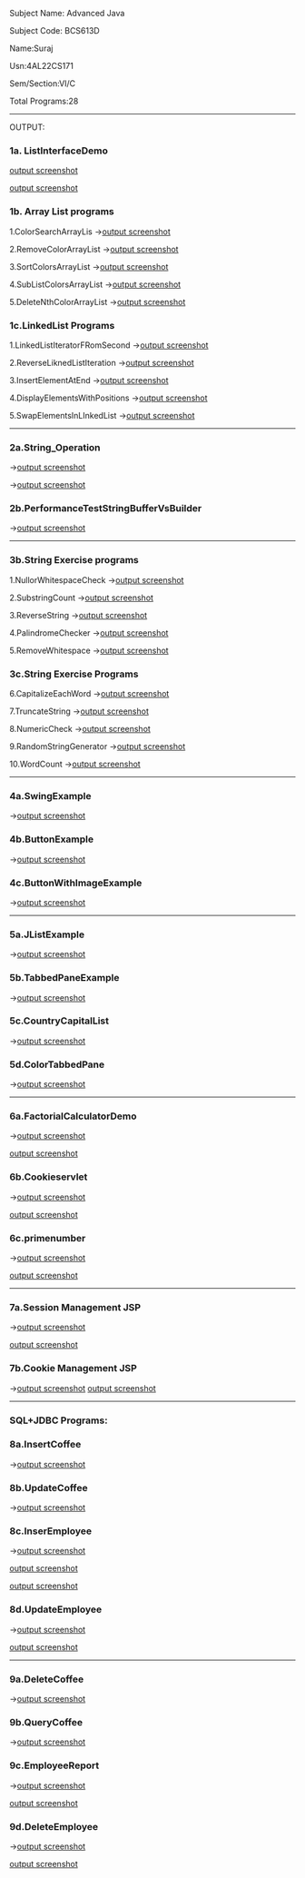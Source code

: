 
Subject Name: Advanced Java

Subject Code: BCS613D

Name:Suraj

Usn:4AL22CS171

Sem/Section:VI/C

Total Programs:28

---

  OUTPUT:
  
  ### 1a. ListInterfaceDemo
  [output screenshot](https://github.com/SurajKulal1/AdvancedJava/blob/main/Exp1-ListInterface/listoperations1.png)


  
  [output screenshot](https://github.com/SurajKulal1/AdvancedJava/blob/main/Exp1-ListInterface/listoperations2.png)


  
  ### 1b.  Array List programs
  
  1.ColorSearchArrayLis ->[output screenshot](https://github.com/SurajKulal1/AdvancedJava/blob/main/Exp1-ListInterface/SearchColorRed.png)
  
  2.RemoveColorArrayList ->[output screenshot](https://github.com/SurajKulal1/AdvancedJava/blob/main/Exp1-ListInterface/RemoveColors.png)

  3.SortColorsArrayList ->[output screenshot](https://github.com/SurajKulal1/AdvancedJava/blob/main/Exp1-ListInterface/SortColors.png)

  4.SubListColorsArrayList ->[output screenshot](https://github.com/SurajKulal1/AdvancedJava/blob/main/Exp1-ListInterface/ExtractSubList.png)

  5.DeleteNthColorArrayList ->[output screenshot](https://github.com/SurajKulal1/AdvancedJava/blob/main/Exp1-ListInterface/DeleteNthElement.png)

### 1c.LinkedList Programs

  1.LinkedListIteratorFRomSecond ->[output screenshot](https://github.com/SurajKulal1/AdvancedJava/blob/main/Exp1-ListInterface/LinkedListIterateFromSecond.png)

  2.ReverseLiknedListIteration ->[output screenshot](https://github.com/SurajKulal1/AdvancedJava/blob/main/Exp1-ListInterface/ReverseLinkedListIteration.png)

  3.InsertElementAtEnd ->[output screenshot](https://github.com/SurajKulal1/AdvancedJava/blob/main/Exp1-ListInterface/InsertElementAtEnd.png)

  4.DisplayElementsWithPositions ->[output screenshot](https://github.com/SurajKulal1/AdvancedJava/blob/main/Exp1-ListInterface/DisplayElementsWithPositions.png)

  5.SwapElementsInLInkedList ->[output screenshot](https://github.com/SurajKulal1/AdvancedJava/blob/main/Exp1-ListInterface/SwapElements.png)

  ---
  
### 2a.String_Operation 
->[output screenshot](https://github.com/SurajKulal1/AdvancedJava/blob/main/Exp2-StringOperations/string_operations1.png)


->[output screenshot](https://github.com/SurajKulal1/AdvancedJava/blob/main/Exp2-StringOperations/string_operations2.png)

### 2b.PerformanceTestStringBufferVsBuilder 
->[output screenshot](https://github.com/SurajKulal1/AdvancedJava/blob/main/Exp2-StringOperations/PerformanceTestStringBufferVsBuilder.png)

----

### 3b.String Exercise programs

1.NullorWhitespaceCheck ->[output screenshot](https://github.com/SurajKulal1/AdvancedJava/blob/main/Exp3-String%20Programs/NullOrWhiteSpaceCheck.png)

2.SubstringCount ->[output screenshot](https://github.com/SurajKulal1/AdvancedJava/blob/main/Exp3-String%20Programs/SubstringAppears.png)

3.ReverseString ->[output screenshot](https://github.com/SurajKulal1/AdvancedJava/blob/main/Exp3-String%20Programs/ReverseString.png)

4.PalindromeChecker ->[output screenshot](https://github.com/SurajKulal1/AdvancedJava/blob/main/Exp3-String%20Programs/CheckPalindrome.png)

5.RemoveWhitespace ->[output screenshot](https://github.com/SurajKulal1/AdvancedJava/blob/main/Exp3-String%20Programs/RemoveWhitespace.png)

### 3c.String Exercise Programs

6.CapitalizeEachWord ->[output screenshot](https://github.com/SurajKulal1/AdvancedJava/blob/main/Exp3-String%20Programs/CapitalizeFirstLetter.png)

7.TruncateString ->[output screenshot](https://github.com/SurajKulal1/AdvancedJava/blob/main/Exp3-String%20Programs/Truncate.png)

8.NumericCheck ->[output screenshot](https://github.com/SurajKulal1/AdvancedJava/blob/main/Exp3-String%20Programs/CheckNumeric.png)

9.RandomStringGenerator ->[output screenshot](https://github.com/SurajKulal1/AdvancedJava/blob/main/Exp3-String%20Programs/generateRandomString.png)

10.WordCount ->[output screenshot](https://github.com/SurajKulal1/AdvancedJava/blob/main/Exp3-String%20Programs/CountWords.png)

---

### 4a.SwingExample 
->[output screenshot](https://github.com/SurajKulal1/AdvancedJava/blob/main/Exp4-Swing%20Program/SwingExample.png)

### 4b.ButtonExample 
->[output screenshot](https://github.com/SurajKulal1/AdvancedJava/blob/main/Exp4-Swing%20Program/ButtonExample.png)

### 4c.ButtonWithImageExample 
->[output screenshot](https://github.com/SurajKulal1/AdvancedJava/blob/main/Exp4-Swing%20Program/ButtonWithImage.png)

---

### 5a.JListExample 
->[output screenshot](https://github.com/SurajKulal1/AdvancedJava/blob/main/Exp5-Swing%20Program/JListExample.png)

### 5b.TabbedPaneExample 
->[output screenshot](https://github.com/SurajKulal1/AdvancedJava/blob/main/Exp5-Swing%20Program/TabbedPaneExample.png)

### 5c.CountryCapitalList 
->[output screenshot](https://github.com/SurajKulal1/AdvancedJava/blob/main/Exp5-Swing%20Program/CountryCapitalList.png)

### 5d.ColorTabbedPane 
->[output screenshot](https://github.com/SurajKulal1/AdvancedJava/blob/main/Exp5-Swing%20Program/ColorTabbedPane.png)

---

### 6a.FactorialCalculatorDemo 
->[output screenshot](https://github.com/Gagan-rao-44/Advanced-Java/blob/main/Servlet%20Programs/FactorialCalculatorDemo1.png)

  [output screenshot](https://github.com/Gagan-rao-44/Advanced-Java/blob/main/Servlet%20Programs/FactorialCalculatorDemo2.png)

### 6b.Cookieservlet 
->[output screenshot](https://github.com/Gagan-rao-44/Advanced-Java/blob/main/Servlet%20Programs/CookieServlet/cookieservlet1.png)

  [output screenshot](https://github.com/Gagan-rao-44/Advanced-Java/blob/main/Servlet%20Programs/CookieServlet/cookieservlet2.png)

### 6c.primenumber 
->[output screenshot](https://github.com/Gagan-rao-44/Advanced-Java/blob/main/Servlet%20Programs/PrimeServlet/primenumber1.png)

  [output screenshot](https://github.com/Gagan-rao-44/Advanced-Java/blob/main/Servlet%20Programs/PrimeServlet/primenumber2.png)

  ---

  ### 7a.Session Management JSP 
  ->[output screenshot](https://github.com/Gagan-rao-44/Advanced-Java/blob/main/JSP%20Programs/sessionmanagementjsp1.png)

  [output screenshot](https://github.com/Gagan-rao-44/Advanced-Java/blob/main/JSP%20Programs/sessionmanagementjsp2.png)

  ### 7b.Cookie Management JSP 
  ->[output screenshot](https://github.com/Gagan-rao-44/Advanced-Java/blob/main/JSP%20Programs/cookie_management%20JSP/cookiemanagementjsp1.png)
  [output screenshot](https://github.com/Gagan-rao-44/Advanced-Java/blob/main/JSP%20Programs/cookie_management%20JSP/cookiemanagementjsp2.png)

  ---

### SQL+JDBC Programs:

  ### 8a.InsertCoffee 
  ->[output screenshot](https://github.com/Gagan-rao-44/Advanced-Java/blob/main/SQL%2BJDBC/InsertCoffee/InsertCoffee.png)

  ### 8b.UpdateCoffee 
  ->[output screenshot](https://github.com/Gagan-rao-44/Advanced-Java/blob/main/SQL%2BJDBC/UpdateCoffee/updatecoffee.png)

  ### 8c.InserEmployee 
  ->[output screenshot](https://github.com/Gagan-rao-44/Advanced-Java/blob/main/SQL%2BJDBC/InsertEmployee/insertemployee1.png)

  [output screenshot](https://github.com/Gagan-rao-44/Advanced-Java/blob/main/SQL%2BJDBC/InsertEmployee/insertemployee2.png)

  [output screenshot](https://github.com/Gagan-rao-44/Advanced-Java/blob/main/SQL%2BJDBC/InsertEmployee/insertemployee3.png)

  ### 8d.UpdateEmployee 
  ->[output screenshot](https://github.com/Gagan-rao-44/Advanced-Java/blob/main/SQL%2BJDBC/UpdateEmployee/updateemployee1.png)

  [output screenshot](https://github.com/Gagan-rao-44/Advanced-Java/blob/main/SQL%2BJDBC/UpdateEmployee/updateemployee2.png)

  ---

  ### 9a.DeleteCoffee 
  ->[output screenshot](https://github.com/Gagan-rao-44/Advanced-Java/blob/main/SQL%2BJDBC%20Operatins/DeleteCoffee/deletecoffee.png)

  ### 9b.QueryCoffee 
  ->[output screenshot](https://github.com/Gagan-rao-44/Advanced-Java/blob/main/SQL%2BJDBC%20Operatins/QueryCoffee/querycoffee.png)

  ### 9c.EmployeeReport 
  ->[output screenshot](https://github.com/Gagan-rao-44/Advanced-Java/blob/main/SQL%2BJDBC%20Operatins/EmployeeReport/employeereport1.png)

  [output screenshot](https://github.com/Gagan-rao-44/Advanced-Java/blob/main/SQL%2BJDBC%20Operatins/EmployeeReport/employeereport2.png)

  ### 9d.DeleteEmployee 
  ->[output screenshot](https://github.com/Gagan-rao-44/Advanced-Java/blob/main/SQL%2BJDBC%20Operatins/DeleteEmployee/deleteemployee1.png)

  [output screenshot](https://github.com/Gagan-rao-44/Advanced-Java/blob/main/SQL%2BJDBC%20Operatins/DeleteEmployee/deleteemployee2.png)
  
  

  
  
    

  
  
